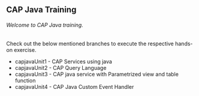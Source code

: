 ## CAP Java Training

###### Welcome to CAP Java training. 

Check out the below mentioned branches to execute the respective hands-on exercise.

* capjavaUnit1  -  CAP Services using java
* capjavaUnit2  -  CAP Query Language
* capjavaUnit3  -  CAP java service with Parametrized view and table function 
* capjavaUnit4  -  CAP Java Custom Event Handler
